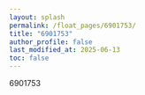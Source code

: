 ```yaml
---
layout: splash
permalink: /float_pages/6901753/
title: "6901753"
author_profile: false
last_modified_at: 2025-06-13
toc: false
---
```

 
6901753
